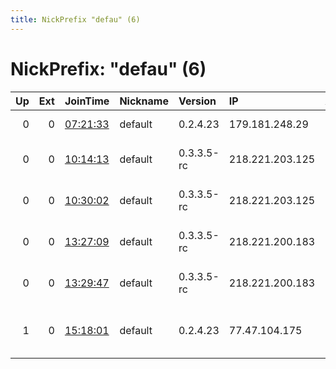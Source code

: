 ```yaml
---
title: NickPrefix "defau" (6)
---
```


# NickPrefix: "defau" (6)

|   Up |   Ext | JoinTime                                                                                            | Nickname   | Version    | IP              | AS                                       | CC   |   ORp |   Dirp | OS      | Contact   |   eFamMembers |
|-----:|------:|:----------------------------------------------------------------------------------------------------|:-----------|:-----------|:----------------|:-----------------------------------------|:-----|------:|-------:|:--------|:----------|--------------:|
|    0 |     0 | [07:21:33](https://metrics.torproject.org/rs.html#details/557C6E9B89449768DF2DE98D44C483D74C1B631E) | default    | 0.2.4.23   | 179.181.248.29  | TELEFu00D4NICA BRASIL S.A                | br   |   443 |   9030 | Windows | None      |             1 |
|    0 |     0 | [10:14:13](https://metrics.torproject.org/rs.html#details/71FB6DF75C4F770945C5C7D0EBD4438BB0BA8564) | default    | 0.3.3.5-rc | 218.221.203.125 | So-net Entertainment Corporation         | jp   | 13809 |      0 | Windows | None      |             1 |
|    0 |     0 | [10:30:02](https://metrics.torproject.org/rs.html#details/256E681E02DD02B37E4FBDE43434F063A49BB564) | default    | 0.3.3.5-rc | 218.221.203.125 | So-net Entertainment Corporation         | jp   | 13809 |      0 | Windows | None      |             1 |
|    0 |     0 | [13:27:09](https://metrics.torproject.org/rs.html#details/A541CE734CB7F77C4ADF50A0699B139F905BBB04) | default    | 0.3.3.5-rc | 218.221.200.183 | So-net Entertainment Corporation         | jp   | 35047 |      0 | Windows | None      |             1 |
|    0 |     0 | [13:29:47](https://metrics.torproject.org/rs.html#details/D4F13EA4AFCC36C36AAFDA90CCA5BEB0C2D34321) | default    | 0.3.3.5-rc | 218.221.200.183 | So-net Entertainment Corporation         | jp   | 35047 |      0 | Windows | None      |             1 |
|    1 |     0 | [15:18:01](https://metrics.torproject.org/rs.html#details/DAC1A6226BB05AE2F4288670758B2473431949F3) | default    | 0.2.4.23   | 77.47.104.175   | Kabelfernsehen Muenchen ServiCenter GmbH | de   |   443 |   9030 | Windows | None      |             1 |
